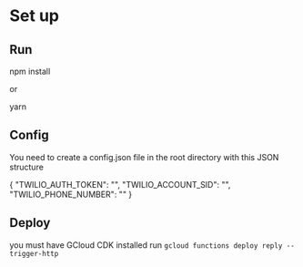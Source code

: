 
# Set up
## Run
npm install

or

yarn


## Config
You need to create a config.json file in the root directory with this JSON structure

{
    "TWILIO_AUTH_TOKEN": "",
    "TWILIO_ACCOUNT_SID": "",
    "TWILIO_PHONE_NUMBER": ""
}

## Deploy
you must have GCloud CDK installed
run `gcloud functions deploy reply --trigger-http`


